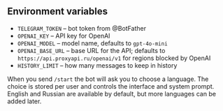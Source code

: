 ## Environment variables

- `TELEGRAM_TOKEN` – bot token from @BotFather
- `OPENAI_KEY` – API key for OpenAI
- `OPENAI_MODEL` – model name, defaults to `gpt-4o-mini`
- `OPENAI_BASE_URL` – base URL for the API; defaults to
  `https://api.proxyapi.ru/openai/v1` for regions blocked by OpenAI
- `HISTORY_LIMIT` – how many messages to keep in history

When you send `/start` the bot will ask you to choose a language. The choice is stored per user and controls the interface and system prompt. English and Russian are available by default, but more languages can be added later.
